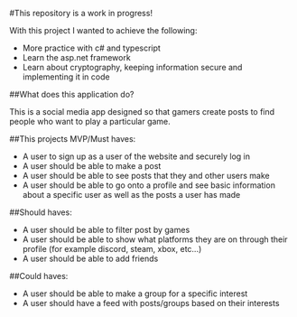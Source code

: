 #This repository is a work in progress!

With this project I wanted to achieve the following:
- More practice with c# and typescript
- Learn the asp.net framework
- Learn about cryptography, keeping information secure and implementing it in code

##What does this application do?

This is a social media app designed so that gamers create posts to find people who want to play a particular game.

##This projects MVP/Must haves:

- A user to sign up as a user of the website and securely log in
- A user should be able to make a post
- A user should be able to see posts that they and other users make
- A user should be able to go onto a profile and see basic information about a specific user as well as the posts a user has made

##Should haves:

- A user should be able to filter post by games
- A user should be able to show what platforms they are on through their profile (for example discord, steam, xbox, etc...)
- A user should be able to add friends

##Could haves:

- A user should be able to make a group for a specific interest
- A user should have a feed with posts/groups based on their interests
